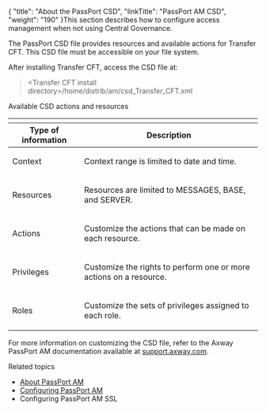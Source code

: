 {
    "title": "About the PassPort CSD",
    "linkTitle": "PassPort AM CSD",
    "weight": "190"
}This section describes how to configure access management when not using <span class="mc-variable Primary.CG or_UM variable">Central Governance</span>.

The PassPort CSD file provides resources and available actions for Transfer CFT. This CSD file must be accessible on your file system.

After installing Transfer CFT, access the CSD file at:

> &lt;Transfer CFT install directory>/home/distrib/am/csd\_Transfer\_CFT.xml

Available <span id="CSD description"></span>CSD actions and resources

<table>
   <th>
      <tr>
<th>Type of information         </th>
<th>Description         </th>
      </tr>
   </thead>
   <tbody>
      <tr>
         <td><p>Context</p>         </td>
         <td><p>Context range is limited to date and time.</p>         </td>
      </tr>
      <tr>
         <td><p>Resources</p>         </td>
         <td><p>Resources are limited to MESSAGES, BASE, and SERVER.</p>         </td>
      </tr>
      <tr>
         <td><p>Actions</p>         </td>
         <td><p>Customize the actions that can be made on each resource.</p>         </td>
      </tr>
      <tr>
         <td><p>Privileges</p>         </td>
         <td><p>Customize the rights to perform one or more actions on a resource.</p>         </td>
      </tr>
      <tr>
         <td><p>Roles</p>         </td>
         <td><p>Customize the sets of privileges assigned to each role.</p>         </td>
      </tr>
   </tbody>
</table>

For more information on customizing the CSD file, refer to the <span class="mc-variable axway_variables.Company_Name variable">Axway</span> PassPort
AM documentation available at [support.axway.com]().

Related topics

-   [About PassPort AM](../)
-   [Configuring PassPort AM](../configure_passport_am)
-   Configuring PassPort AM SSL

